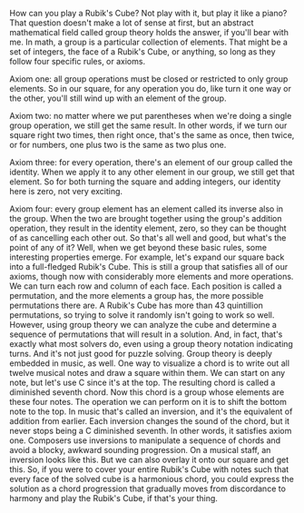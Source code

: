 
How can you play a Rubik&#39;s Cube?
Not play with it, 
but play it like a piano?
That question doesn&#39;t 
make a lot of sense at first,
but an abstract mathematical field
called group theory holds the answer,
if you&#39;ll bear with me.
In math, a group is a particular 
collection of elements.
That might be a set of integers,
the face of a Rubik&#39;s Cube,
or anything,
so long as they follow 
four specific rules, or axioms.

Axiom one:
all group operations must be closed
or restricted to only group elements.
So in our square, 
for any operation you do,
like turn it one way or the other,
you&#39;ll still wind up with 
an element of the group.

Axiom two:
no matter where we put parentheses
when we&#39;re doing a single group operation,
we still get the same result.
In other words, if we turn our square
right two times, then right once,
that&#39;s the same as once, then twice,
or for numbers, one plus two 
is the same as two plus one.

Axiom three:
for every operation, there&#39;s an element
of our group called the identity.
When we apply it 
to any other element in our group,
we still get that element.
So for both turning the square
and adding integers,
our identity here is zero,
not very exciting.

Axiom four:
every group element has an element 
called its inverse also in the group.
When the two are brought together
using the group&#39;s addition operation,
they result in the identity element, zero,
so they can be thought of 
as cancelling each other out.
So that&#39;s all well and good,
but what&#39;s the point of any of it?
Well, when we get beyond 
these basic rules,
some interesting properties emerge.
For example, let&#39;s expand our square
back into a full-fledged Rubik&#39;s Cube.
This is still a group 
that satisfies all of our axioms,
though now 
with considerably more elements
and more operations.
We can turn each row 
and column of each face.
Each position is called a permutation,
and the more elements a group has,
the more possible permutations there are.
A Rubik&#39;s Cube has more 
than 43 quintillion permutations,
so trying to solve it randomly 
isn&#39;t going to work so well.
However, using group theory
we can analyze the cube
and determine a sequence of permutations
that will result in a solution.
And, in fact, that&#39;s exactly 
what most solvers do,
even using a group theory notation
indicating turns.
And it&#39;s not just good for puzzle solving.
Group theory is deeply embedded 
in music, as well.
One way to visualize a chord
is to write out all twelve musical notes
and draw a square within them.
We can start on any note,
but let&#39;s use C since it&#39;s at the top.
The resulting chord is called
a diminished seventh chord.
Now this chord is a group
whose elements are these four notes.
The operation we can perform on it
is to shift the bottom note to the top.
In music that&#39;s called an inversion,
and it&#39;s the equivalent 
of addition from earlier.
Each inversion changes 
the sound of the chord,
but it never stops being
a C diminished seventh.
In other words, it satisfies axiom one.
Composers use inversions to manipulate
a sequence of chords
and avoid a blocky, 
awkward sounding progression.
On a musical staff, 
an inversion looks like this.
But we can also overlay it onto our square
and get this.
So, if you were to cover your entire
Rubik&#39;s Cube with notes
such that every face of the solved cube
is a harmonious chord,
you could express the solution
as a chord progression
that gradually moves 
from discordance to harmony
and play the Rubik&#39;s Cube,
if that&#39;s your thing.
